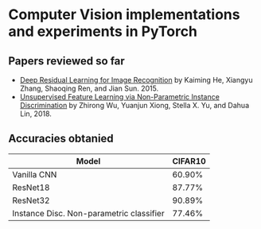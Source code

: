 # Computer Vision implementations and experiments in PyTorch

## Papers reviewed so far
* [Deep Residual Learning for Image Recognition](https://arxiv.org/abs/1512.03385) by Kaiming He, Xiangyu Zhang, Shaoqing Ren, and Jian Sun. 2015.
* [Unsupervised Feature Learning via Non-Parametric Instance Discrimination](http://arxiv.org/abs/1805.01978) by Zhirong Wu, Yuanjun Xiong, Stella X. Yu, and Dahua Lin, 2018.

## Accuracies obtanied
| Model                                        | CIFAR10   |
| -------------------------------------------- | --------- |
| Vanilla CNN                                  | 60.90%    |
| ResNet18                                     | 87.77%    |
| ResNet32                                     | 90.89%    |
| Instance Disc. Non-parametric classifier     | 77.46%    |
